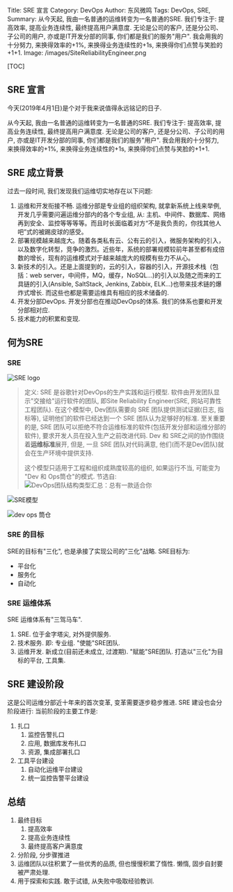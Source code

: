Title: SRE 宣言
Category: DevOps
Author: 东风微鸣
Tags: DevOps, SRE,
Summary: 从今天起, 我由一名普通的运维转变为一名普通的SRE. 我们专注于: 提高效率, 提高业务连续性, 最终提高用户满意度. 无论是公司的客户, 还是分公司、子公司的用户, 亦或是IT开发分部的同事, 你们都是我们的服务"用户". 我会用我的十分努力, 来换得效率的+1%, 来换得业务连续性的+1s, 来换得你们点赞与笑脸的+1+1.
Image: /images/SiteReliabilityEngineer.png

[TOC]

## SRE 宣言

今天(2019年4月1日)是个对于我来说值得永远铭记的日子.

从今天起, 我由一名普通的运维转变为一名普通的SRE. 我们专注于: 提高效率, 提高业务连续性, 最终提高用户满意度. 无论是公司的客户, 还是分公司、子公司的用户, 亦或是IT开发分部的同事, 你们都是我们的服务"用户". 我会用我的十分努力, 来换得效率的+1%, 来换得业务连续性的+1s, 来换得你们点赞与笑脸的+1+1.

## SRE 成立背景

过去一段时间, 我们发现我们运维切实地存在以下问题:

1. 运维和开发衔接不畅. 运维分部是专业组的组织架构, 就拿新系统上线来举例, 开发几乎需要问遍运维分部内的各个专业组, 从: 主机、中间件、数据库、网络再到安全、监控等等等等。而且时长面临着对方“不是我负责的，你找其他人吧”式的被踢皮球的感受。
2. 部署规模越来越庞大。随着各类私有云、公有云的引入，微服务架构的引入，以及数字化转型，竞争的激烈。近些年，系统的部署规模较前年甚至都有成倍数的增长，现有的运维模式对于越来越庞大的规模有些力不从心。
3. 新技术的引入。还是上面提到的，云的引入，容器的引入，开源技术栈（包括：web server，中间件，MQ，缓存，NoSQL...)的引入以及随之而来的工具链的引入(Ansible, SaltStack, Jenkins, Zabbix, ELK...)也带来技术链的爆炸式增长. 而这些也都是需要运维具有相应的技术储备的.
4. 开发分部DevOps. 开发分部也在推动DevOps的体系. 我们的体系也要和开发分部相对应.
5. 技术能力的积累和变现.

## 何为SRE

### SRE

![SRE logo](./images/reliability-icon-t_0.png)

> 定义:
> SRE 是谷歌针对DevOps的生产实践和运行模型. 软件由开发团队显示"交接给"运行软件的团队, 即Site Reliability Engineer(SRE, 网站可靠性工程团队). 在这个模型中, Dev团队需要向 SRE 团队提供测试证据(日志, 指标等), 证明他们的软件已经达到一个 SRE 团队认为足够好的标准.
> 至关重要的是, SRE 团队可以拒绝不符合运维标准的软件(包括开发分部和运维分部的软件), 要求开发人员在投入生产之前改进代码. Dev 和 SRE之间的协作围绕着**运维标准**展开, 但是, 一旦 SRE 团队对代码满意, 他们(而不是Dev团队)就会在生产环境中提供支持.
> 
> 这个模型只适用于工程和组织成熟度较高的组织, 如果运行不当, 可能变为 "Dev 和 Ops筒仓"的模式.
> 节选自: ![DevOps团队结构类型汇总：总有一款适合你](https://www.infoq.cn/article/DcIUD_gi17sQjvSt5XSS)

![SRE模型](./images/devops-models-type-7.png)

![dev ops 筒仓](./images/anti-devops-models-1.png)

### SRE 的目标

SRE的目标有"三化", 也是承接了实现公司的"三化"战略. SRE目标为:

- 平台化
- 服务化
- 自动化

### SRE 运维体系

SRE 运维体系有"三驾马车". 

1. SRE. 位于金字塔尖, 对外提供服务.
2. 技术服务. 即: 专业组. "使能"SRE团队.
3. 运维开发. 新成立(目前还未成立, 过渡期). "赋能"SRE团队. 打造以"三化"为目标的平台, 工具集.

## SRE 建设阶段

这是公司运维分部近十年来的首次变革, 变革需要逐步稳步推进. SRE 建设也会分阶段进行:
当前阶段的主要工作是:

1. 扎口
   1. 监控告警扎口
   2. 应用, 数据库发布扎口
   3. 资源, 集成部署扎口
2. 工具平台建设
   1. 自动化运维平台建设
   2. 统一监控告警平台建设

## 总结

1. 最终目标
   1. 提高效率
   2. 提高业务连续性
   3. 最终提高客户满意度
2. 分阶段, 分步骤推进
3. 运维团队以往积累了一些优秀的品质, 但也慢慢积累了惰性. 懒惰, 固步自封要被严肃处理.
4. 用于探索和实践. 敢于试错, 从失败中吸取经验教训.

